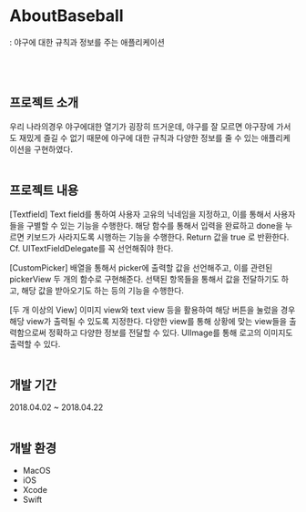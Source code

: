 # AboutBaseball
: 야구에 대한 규칙과 정보를 주는 애플리케이션
<br><br><br><br>


##  프로젝트 소개
우리 나라의경우 야구에대한 열기가 굉장히 뜨거운데, 야구를 잘 모르면 야구장에 가서도 재밌게 즐길 수 없기 때문에 야구에 대한 규칙과 다양한 정보를 줄 수 있는 애플리케이션을 구현하였다.
<br><br>



##  프로젝트 내용
[Textfield]
  Text field를 통하여 사용자 고유의 닉네임을 지정하고, 이를 통해서 사용자들을 구별할 수 있는 기능을 수행한다.
해당 함수를 통해서 입력을 완료하고 done을 누르면 키보드가 사라지도록 시행하는 기능을 수행한다. Return 값을 true
로 반환한다.
Cf. UITextFieldDelegate를 꼭 선언해줘야 한다.

[CustomPicker]
  배열을 통해서 picker에 출력할 값을 선언해주고, 이를 관련된 pickerView 두 개의 함수로 구현해준다. 선택된 항목들을 통해서 값을 전달하기도 하고, 해당 값을 받아오기도 하는 등의 기능을 수행한다.

[두 개 이상의 View]
  이미지 view와 text view 등을 활용하여 해당 버튼을 눌렀을 경우 해당 view가 출력될 수 있도록 지정한다. 다양한 view를 통해 상황에 맞는 view들을 출력함으로써 정확하고 다양한 정보를 전달할 수 있다. UIImage를 통해 로고의 이미지도 출력할 수 있다.
<br><br>



##  개발 기간
2018.04.02 ~ 2018.04.22<br><br>



##  개발 환경
* MacOS  
* iOS
* Xcode
* Swift


